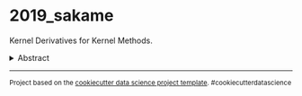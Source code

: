 2019_sakame
==============================

Kernel Derivatives for Kernel Methods.

<details>
    <summary>Abstract</summary>
    Kernel methods are powerful machine learning techniques which implement generic non-linear functions to solve complex tasks in a simple way. They Have a solid mathematical background and exhibit excellent performance in practice. However, kernel machines are still considered black-box models as the feature mapping is not directly accessible and difficult to interpret.The aim of this work is to show that it is indeed possible to interpret the functions learned by various kernel methods is intuitive despite their complexity. Specifically, we show that derivatives of these functions have a simple mathematical formulation, are easy to compute, and can be applied to many different problems. We note that model function derivatives in kernel machines is proportional to the kernel function derivative. We provide the explicit analytic form of the first and second derivatives of the most common kernel functions with regard to the inputs as well as generic formulas to compute higher order derivatives. We use them to analyze the most used supervised and unsupervised kernel learning methods: Gaussian Processes for regression, Support Vector Machines for classification, Kernel Entropy Component Analysis for density estimation, and the Hilbert-Schmidt Independence Criterion for estimating the dependency between random variables. For all cases we expressed the derivative of the learned function as a linear combination of the kernel function derivative. Moreover we provide intuitive explanations through illustrative toy examples and show how to improve the interpretation of real applications in the context of spatiotemporal Earth system data cubes. This work reflects on the observation that function derivatives may play a crucial role in kernel methods analysis and understanding.
</details>

--------

<p><small>Project based on the <a target="_blank" href="https://drivendata.github.io/cookiecutter-data-science/">cookiecutter data science project template</a>. #cookiecutterdatascience</small></p>
